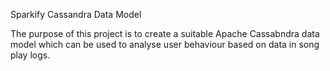 Sparkify Cassandra Data Model

The purpose of this project is to create a suitable Apache Cassabndra data model which can be used to analyse user behaviour based on data in song play logs.